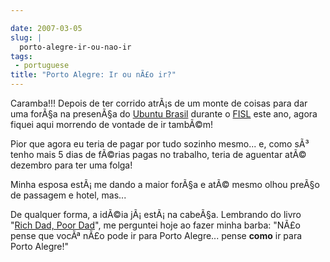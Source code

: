 ```yaml
---

date: 2007-03-05
slug: |
  porto-alegre-ir-ou-nao-ir
tags:
 - portuguese
title: "Porto Alegre: Ir ou nÃ£o ir?"
---
```


Caramba!!! Depois de ter corrido atrÃ¡s de um monte de coisas para dar
uma forÃ§a na presenÃ§a do [Ubuntu Brasil](http://www.ubuntu-br.org/)
durante o [FISL](http://fisl.softwarelivre.org/8.0/www/) este ano, agora
fiquei aqui morrendo de vontade de ir tambÃ©m!

Pior que agora eu teria de pagar por tudo sozinho mesmo... e, como sÃ³
tenho mais 5 dias de fÃ©rias pagas no trabalho, teria de aguentar atÃ©
dezembro para ter uma folga!

Minha esposa estÃ¡ me dando a maior forÃ§a e atÃ© mesmo olhou preÃ§o de
passagem e hotel, mas...

De qualquer forma, a idÃ©ia jÃ¡ estÃ¡ na cabeÃ§a. Lembrando do livro
"[Rich Dad, Poor
Dad](http://www.amazon.com/Rich-Dad-Poor-Money-That-Middle/dp/0446677450)",
me perguntei hoje ao fazer minha barba: "NÃ£o pense que vocÃª nÃ£o pode
ir para Porto Alegre... pense **como** ir para Porto Alegre!"
